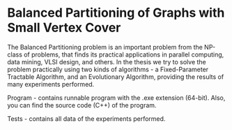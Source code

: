 # Balanced Partitioning of Graphs with Small Vertex Cover

The Balanced Partitioning problem is an important problem from the NP-class of problems,
that finds its practical applications in parallel computing, data mining, VLSI design, and others.
In the thesis we try to solve the problem practically using two kinds of algorithms -
a Fixed-Parameter Tractable Algorithm, and an Evolutionary Algorithm, providing the results
of many experiments performed.

Program - contains runnable program with the .exe extension (64-bit). Also, you can find the source code (C++) of the program.

Tests - contains all data of the experiments performed.
